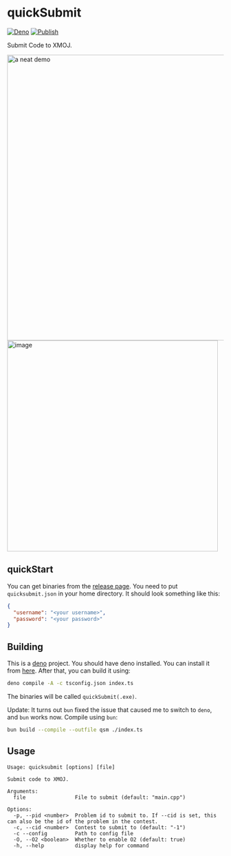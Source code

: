 # quickSubmit

[![Deno](https://github.com/boomzero/quicksubmit/actions/workflows/deno.yml/badge.svg)](https://github.com/boomzero/quicksubmit/actions/workflows/deno.yml)
[![Publish](https://github.com/boomzero/quicksubmit/actions/workflows/publish.yml/badge.svg)](https://github.com/boomzero/quicksubmit/actions/workflows/publish.yml)

Submit Code to XMOJ.

<img width="663" alt="a neat demo" src="https://github.com/boomzero/quicksubmit/assets/85378277/0dd45497-da62-4a6b-bf1a-de7af8077f00">
<img width="490" alt="image" src="https://github.com/boomzero/quicksubmit/assets/85378277/c2fbe250-2115-429d-b75f-fd87ca39b438">

## quickStart

You can get binaries from the
[release page](https://github.com/boomzero/quicksubmit/releases). You need to
put `quicksubmit.json` in your home directory. It should look something like
this:

```json
{
  "username": "<your username>",
  "password": "<your password>"
}
```

## Building

This is a [deno](https://deno.com/) project. You should have deno installed. You
can install it from
[here](https://docs.deno.com/runtime/manual/getting_started/installation). After
that, you can build it using:

```bash
deno compile -A -c tsconfig.json index.ts
```

The binaries will be called `quickSubmit(.exe)`.

Update: It turns out `bun` fixed the issue that caused me to switch to `deno`,
and `bun` works now. Compile using `bun`:

```bash
bun build --compile --outfile qsm ./index.ts
```

## Usage

```
Usage: quicksubmit [options] [file]

Submit code to XMOJ.

Arguments:
  file                File to submit (default: "main.cpp")

Options:
  -p, --pid <number>  Problem id to submit to. If --cid is set, this can also be the id of the problem in the contest.
  -c, --cid <number>  Contest to submit to (default: "-1")
  -c --config         Path to config file
  -O, --O2 <boolean>  Whether to enable O2 (default: true)
  -h, --help          display help for command
```
